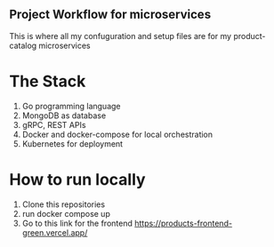 ## Project Workflow for microservices

This is where all my confuguration and setup files are for my product-catalog microservices

# The Stack

1) Go programming language
2) MongoDB as database
3) gRPC, REST APIs
4) Docker and docker-compose for local orchestration
5) Kubernetes for deployment

# How to run locally

1) Clone this repositories
2) run docker compose up
3) Go to this link for the frontend https://products-frontend-green.vercel.app/